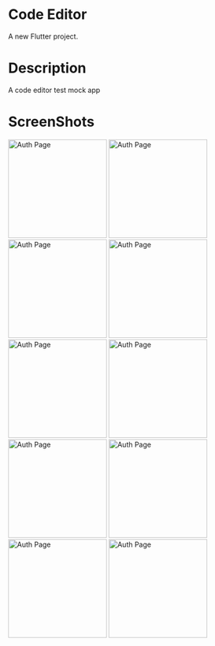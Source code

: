 # Code Editor

A new Flutter project.

# Description
A code editor test mock app 


# ScreenShots
<img width="200" alt="Auth Page" src="https://github.com/SamarS1ngh/code_editor/assets/112770584/9fd9e947-b1f3-46b3-baf1-d3cef913e2d9">
<img width="200" alt="Auth Page" src="https://github.com/SamarS1ngh/code_editor/assets/112770584/8b1add77-79a9-4153-aff4-67418ba3502e">

<img width="200" alt="Auth Page" src="https://github.com/SamarS1ngh/code_editor/assets/112770584/b99be2bf-0c89-4cc0-8910-a5aff2ff4ea5">

<img width="200" alt="Auth Page" src="https://github.com/SamarS1ngh/code_editor/assets/112770584/382b0fb9-4c3f-4f6e-a6b8-a0f6b010a8ed">

<img width="200" alt="Auth Page" src="https://github.com/SamarS1ngh/code_editor/assets/112770584/178a32ca-933e-48e3-9f3e-fe0b4a1e4745">

<img width="200" alt="Auth Page" src="https://github.com/SamarS1ngh/code_editor/assets/112770584/44655d20-bdf9-48d9-83b7-9b973094cdd7">

<img width="200" alt="Auth Page" src="https://github.com/SamarS1ngh/code_editor/assets/112770584/14fb5bb8-5cc9-49f6-9449-812e5cf99c63">

<img width="200" alt="Auth Page" src="https://github.com/SamarS1ngh/code_editor/assets/112770584/04404a3d-8f31-48b7-8677-7a740a2b5ee0">
<img width="200" alt="Auth Page" src="https://github.com/SamarS1ngh/code_editor/assets/112770584/26a5b587-73af-4dd9-b852-93187157d43a">
<img width="200" alt="Auth Page" src="https://github.com/SamarS1ngh/code_editor/assets/112770584/bad0fb46-96c5-4633-8bb0-6d59159afdfd">











